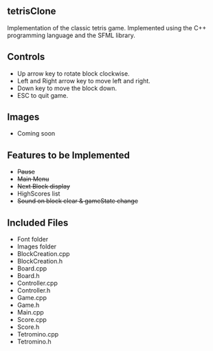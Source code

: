 tetrisClone
------
Implementation of the classic tetris game. Implemented using the C++ programming language and the SFML library.

Controls
------
  - Up arrow key to rotate block clockwise.
  - Left and Right arrow key to move left and right.
  - Down key to move the block down.
  - ESC to quit game.

Images
------
- Coming soon

Features to be Implemented
------
- ~~Pause~~
- ~~Main Menu~~
- ~~Next Block display~~
- HighScores list
- ~~Sound on block clear & gameState change~~

Included Files
------
- Font folder
- Images folder
- BlockCreation.cpp	
- BlockCreation.h	
- Board.cpp	
- Board.h	
- Controller.cpp	
- Controller.h	
- Game.cpp	
- Game.h	
- Main.cpp	
- Score.cpp	
- Score.h	
- Tetromino.cpp	
- Tetromino.h
